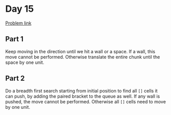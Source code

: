 # Day 15

[Problem link](https://adventofcode.com/2024/day/15)

## Part 1

Keep moving in the direction until we hit a wall or a space. If a wall, this move cannot be performed. Otherwise translate the entire chunk until the space by one unit.

## Part 2

Do a breadth first search starting from initial position to find all `[]` cells it can push, by adding the paired bracket to the queue as well. If any wall is pushed, the move cannot be performed. Otherwise all `[]` cells need to move by one unit.
